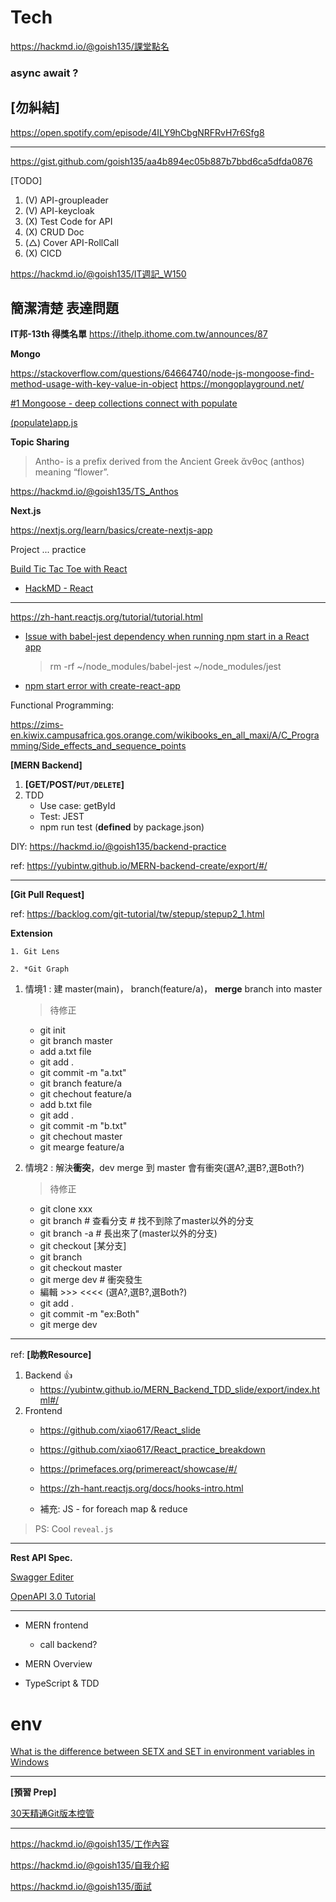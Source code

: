 # Tech

https://hackmd.io/@goish135/課堂點名

### async await ?

## [勿糾結]
https://open.spotify.com/episode/4ILY9hCbgNRFRvH7r6Sfg8

---

https://gist.github.com/goish135/aa4b894ec05b887b7bbd6ca5dfda0876

[TODO]
1. (V) API-groupleader
2. (V) API-keycloak
3. (X) Test Code for API
4. (X) CRUD Doc
5. (△) Cover API-RollCall
6. (X) CICD 

https://hackmd.io/@goish135/IT週記_W150
## 簡潔清楚 表達問題

**IT邦-13th 得獎名單**
https://ithelp.ithome.com.tw/announces/87

**Mongo**

https://stackoverflow.com/questions/64664740/node-js-mongoose-find-method-usage-with-key-value-in-object
https://mongoplayground.net/

[#1 Mongoose - deep collections connect with populate](https://youtu.be/c2oWH1g2Fng)

[(populate)app.js](https://gist.github.com/goish135/5721bfadb0e6946abcd6eef2b86113e0)

**Topic Sharing**

>Antho- is a prefix derived from the Ancient Greek ἄνθος (anthos) meaning “flower”.

https://hackmd.io/@goish135/TS_Anthos


**Next.js**

https://nextjs.org/learn/basics/create-nextjs-app

Project ... practice


[Build Tic Tac Toe with React](https://www.youtube.com/watch?v=mM-Se5TEmX8)

- [HackMD - React](https://hackmd.io/@goish135/rJBHkoltt)

---

https://zh-hant.reactjs.org/tutorial/tutorial.html

- [Issue with babel-jest dependency when running npm start in a React app](https://stackoverflow.com/questions/53089122/issue-with-babel-jest-dependency-when-running-npm-start-in-a-react-app)

    > rm -rf ~/node_modules/babel-jest ~/node_modules/jest

- [npm start error with create-react-app](https://stackoverflow.com/questions/39959900/npm-start-error-with-create-react-app)



Functional Programming:

https://zims-en.kiwix.campusafrica.gos.orange.com/wikibooks_en_all_maxi/A/C_Programming/Side_effects_and_sequence_points

**[MERN Backend]**

1. **[GET/POST/`PUT/DELETE`]**
2. TDD 
    - Use case:  getById 
    - Test: JEST 
    - npm run test (**defined** by package.json)

DIY: https://hackmd.io/@goish135/backend-practice

ref: https://yubintw.github.io/MERN-backend-create/export/#/

---

**[Git Pull Request]**

ref: https://backlog.com/git-tutorial/tw/stepup/stepup2_1.html

**Extension**

    1. Git Lens
   
    2. *Git Graph

1. 情境1 : 建 master(main)， branch(feature/a)， **merge** branch into master

    > 待修正
    - git init 
    - git branch master
    - add a.txt file 
    - git add . 
    - git commit -m "a.txt"
    - git branch feature/a
    - git chechout feature/a
    - add b.txt file
    - git add .
    - git commit -m "b.txt"
    - git chechout master
    - git mearge feature/a
3. 情境2 : 解決**衝突**，dev merge 到 master 會有衝突(選A?,選B?,選Both?)
    
    > 待修正
    
    - git clone xxx 
    - git branch  # 查看分支 # 找不到除了master以外的分支
    - git branch -a # 長出來了(master以外的分支)
    - git checkout [某分支]
    - git branch 
    - git checkout master
    - git merge dev # 衝突發生
    - 編輯 >>> <<<< (選A?,選B?,選Both?) 
    - git add .
    - git commit -m "ex:Both"
    - git merge dev

---

ref: **[助教Resource]**

1. Backend :thumbsup:
    - https://yubintw.github.io/MERN_Backend_TDD_slide/export/index.html#/
3. Frontend
    - https://github.com/xiao617/React_slide
    - https://github.com/xiao617/React_practice_breakdown
    
    - https://primefaces.org/primereact/showcase/#/
    - https://zh-hant.reactjs.org/docs/hooks-intro.html
    - 補充: JS - for foreach map & reduce 

> PS: Cool `reveal.js`

---

**Rest API Spec.**

[Swagger Editer](https://editor.swagger.io/?fbclid=IwAR06t_6b3-D66muBIynQlsypzIZTcgVpBzTDa1g9a19O3ntzKLurecoAVKM)

[OpenAPI 3.0 Tutorial](https://support.smartbear.com/swaggerhub/docs/tutorials/openapi-3-tutorial.html)

---

- MERN frontend
  - call backend?   

- MERN Overview 
- TypeScript & TDD

# env

[What is the difference between SETX and SET in environment variables in Windows](https://superuser.com/questions/916649/what-is-the-difference-between-setx-and-set-in-environment-variables-in-windows)

---

**[預習 Prep]**

[30天精通Git版本控管](https://ithelp.ithome.com.tw/users/20004901/ironman/525)

---

https://hackmd.io/@goish135/工作內容

https://hackmd.io/@goish135/自我介紹

https://hackmd.io/@goish135/面試
